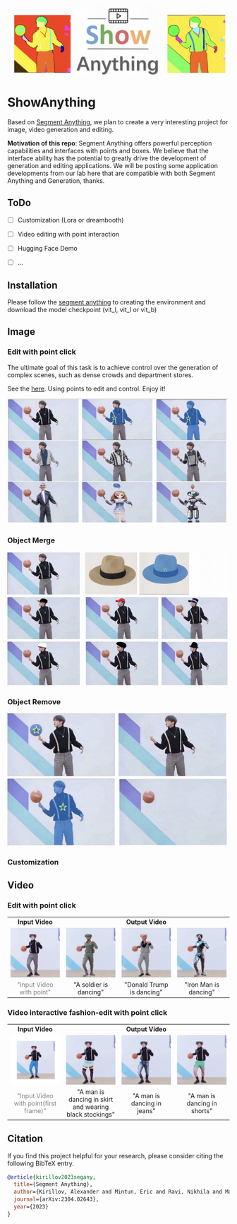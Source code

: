 
<p align="center">
<img src="./assets/1681232055007.jpg" width="500px"/>  
<br>
</p>

# ShowAnything
Based on [Segment Anything](https://github.com/facebookresearch/segment-anything), we plan to create a very interesting project for image, video generation and editing.

**Motivation of this repo**: Segment Anything offers powerful perception capabilities and interfaces with points and boxes. We believe that the interface ability has the potential to greatly drive the development of generation and editing applications. We will be posting some application developments from our lab here that are compatible with both Segment Anything and Generation, thanks.
 
## ToDo
- [ ] Customization (Lora or dreambooth)
- [ ] Video editing with point interaction
- [ ] Hugging Face Demo
- [ ] ...


## Installation
Please follow the [segment anything](https://github.com/facebookresearch/segment-anything#model-checkpoints) to creating the environment and download the model checkpoint (vit_l, vit_l or vit_b)


## Image

### Edit with point click
The ultimate goal of this task is to achieve control over the generation of complex scenes, such as dense crowds and department stores.

See the [here](./ImageEdit). Using points to edit and control. Enjoy it! 

<img src="./assets/fig1.jpg" width="500"/>


### Object Merge
<img src="./assets/fig2.jpg" width="500"/>

### Object Remove
<img src="./assets/fig3.jpg" width="500"/>

### Customization


## Video

### Edit with point click


<table class="center">
<tr>
  <td style="text-align:center;"><b>Input Video</b></td>
  <td style="text-align:center;" colspan="3"><b>Output Video</b></td>
</tr>
<tr>
  <td><img src="./assets/video/original.gif"></td>
  <td><img src="./assets/video/A soldier is dancing_crop.gif"></td>      
  <td><img src="./assets/video/Donald Trump is dancing_crop.gif"></td>
  <td><img src="./assets/video/Iron Man is dancing_crop.gif"></td>
</tr>
<tr>
  <td width=25% style="text-align:center;color:gray;">"Input Video with point"</td>
  <td width=25% style="text-align:center;">"A soldier is dancing"</td>
  <td width=25% style="text-align:center;">"Donald Trump is dancing"</td>
  <td width=25% style="text-align:center;">"Iron Man is dancing"</td>
</tr>
</table>



### Video interactive fashion-edit with point click






<table class="center">
<tr>
  <td style="text-align:center;"><b>Input Video</b></td>
  <td style="text-align:center;" colspan="3"><b>Output Video</b></td>
</tr>
<tr>
  <td><img src="./assets/video/seg_02_result.png"></td>
  <td><img src="./assets/video/A man is dancing in skirt and wearing black stockings.gif"></td>      
  <td><img src="./assets/video/A man is dancing in jeans.gif"></td>
  <td><img src="./assets/video/A man is dancing in shorts.gif"></td>
</tr>
<tr>
  <td width=25% style="text-align:center;color:gray;">"Input Video with point(first frame)"</td>
  <td width=25% style="text-align:center;">"A man is dancing in skirt and wearing black stockings"</td>
  <td width=25% style="text-align:center;">"A man is dancing in jeans"</td>
  <td width=25% style="text-align:center;">"A man is dancing in shorts"</td>
</tr>
</table>




## Citation
If you find this project helpful for your research, please consider citing the following BibTeX entry.
```BibTex
@article{kirillov2023segany,
  title={Segment Anything}, 
  author={Kirillov, Alexander and Mintun, Eric and Ravi, Nikhila and Mao, Hanzi and Rolland, Chloe and Gustafson, Laura and Xiao, Tete and Whitehead, Spencer and Berg, Alexander C. and Lo, Wan-Yen and Doll{\'a}r, Piotr and Girshick, Ross},
  journal={arXiv:2304.02643},
  year={2023}
}

```
